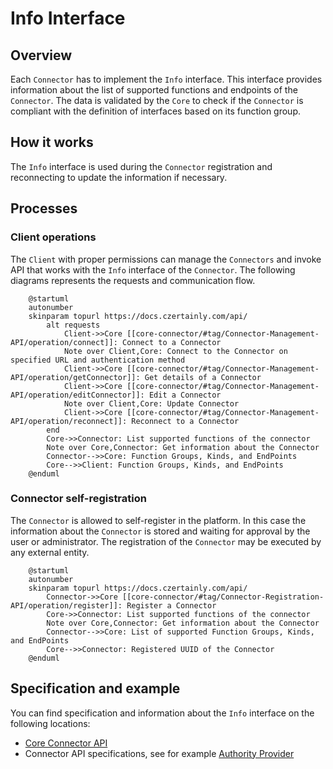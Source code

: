 # Info Interface

## Overview

Each `Connector` has to implement the `Info` interface. This interface provides information about the list of supported functions and endpoints of the `Connector`.
The data is validated by the `Core` to check if the `Connector` is compliant with the definition of interfaces based on its function group.

## How it works

The `Info` interface is used during the `Connector` registration and reconnecting to update the information if necessary.

## Processes

### Client operations

The `Client` with proper permissions can manage the `Connectors` and invoke API that works with the `Info` interface of the `Connector`.
The following diagrams represents the requests and communication flow.

```plantuml
    @startuml
    autonumber
    skinparam topurl https://docs.czertainly.com/api/
        alt requests
            Client->>Core [[core-connector/#tag/Connector-Management-API/operation/connect]]: Connect to a Connector
            Note over Client,Core: Connect to the Connector on specified URL and authentication method
            Client->>Core [[core-connector/#tag/Connector-Management-API/operation/getConnector]]: Get details of a Connector
            Client->>Core [[core-connector/#tag/Connector-Management-API/operation/editConnector]]: Edit a Connector
            Note over Client,Core: Update Connector
            Client->>Core [[core-connector/#tag/Connector-Management-API/operation/reconnect]]: Reconnect to a Connector
        end
        Core->>Connector: List supported functions of the connector
        Note over Core,Connector: Get information about the Connector
        Connector-->>Core: Function Groups, Kinds, and EndPoints
        Core-->>Client: Function Groups, Kinds, and EndPoints
    @enduml
```

### Connector self-registration

The `Connector` is allowed to self-register in the platform. In this case the information about the `Connector` is stored and waiting for approval by the user or administrator.
The registration of the `Connector` may be executed by any external entity.

```plantuml
    @startuml
    autonumber
    skinparam topurl https://docs.czertainly.com/api/
        Connector->>Core [[core-connector/#tag/Connector-Registration-API/operation/register]]: Register a Connector
        Core->>Connector: List supported functions of the connector
        Note over Core,Connector: Get information about the Connector
        Connector-->>Core: List of supported Function Groups, Kinds, and EndPoints
        Core-->>Connector: Registered UUID of the Connector
    @enduml
```

## Specification and example

You can find specification and information about the `Info` interface on the following locations:
- [Core Connector API](/api/core-connector/)
- Connector API specifications, see for example [Authority Provider](/api/connector-authority-provider-v2/)